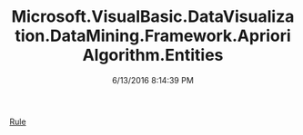 ﻿---
title: Microsoft.VisualBasic.DataVisualization.DataMining.Framework.AprioriAlgorithm.Entities
date: 6/13/2016 8:14:39 PM
---

[Rule](T-Microsoft.VisualBasic.DataVisualization.DataMining.Framework.AprioriAlgorithm.Entities.Rule.html)
